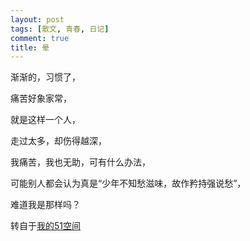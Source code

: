 ```yaml
---
layout: post
tags: [散文, 青春, 日记]
comment: true
title: 晕
---
```


渐渐的，习惯了，

痛苦好象家常，

就是这样一个人，

走过太多，却伤得越深，

我痛苦，我也无助，可有什么办法，

可能别人都会认为真是“少年不知愁滋味，故作矜持强说愁”，

难道我是那样吗？


转自于[我的51空间](http://home.51.com/cailiwei712/diary/item/10023528.html)
